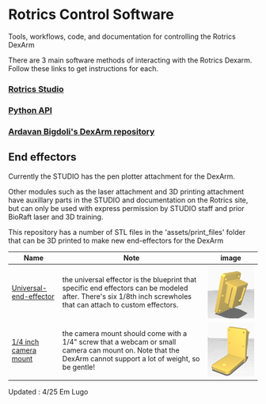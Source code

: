 # Rotrics Control Software
Tools, workflows, code, and documentation for controlling the Rotrics DexArm 

There are 3 main software methods of interacting with the Rotrics Dexarm. Follow these links to get instructions for each. 

### [Rotrics Studio](https://github.com/CreativeInquiry/Rotrics_control/blob/main/rotrics_studio/README.md)

### [Python API](https://github.com/CreativeInquiry/Rotrics_control/blob/main/python_api/README.md)  

### [Ardavan Bigdoli's DexArm repository](https://github.com/CreativeInquiry/Rotrics_arm) 
 

## End effectors
Currently the STUDIO has the pen plotter attachment for the DexArm.   

Other modules such as the laser attachment and 3D printing attachment have auxillary parts in the STUDIO and documentation on the Rotrics site, but can only be used with express permission by STUDIO staff and prior BioRaft laser and 3D training.
 
This repository has a number of STL files in the 'assets/print_files' folder that can be 3D printed to make new end-effectors for the DexArm

| Name |Note| image | 
| ------- |--| -------- |
| [Universal-end-effector](https://github.com/CreativeInquiry/Rotrics_control/tree/main/assets/print_files) | the universal effector is the blueprint that specific end effectors can be modeled after. There's six 1/8th inch screwholes that can attach to custom effectors.| ![image](assets/images/universal-end-effector.png) |  
| [1/4 inch camera mount](https://github.com/CreativeInquiry/Rotrics_control/tree/main/assets/print_files) | the camera mount should come with a 1/4" screw that a webcam or small camera can mount on. Note that the DexArm cannot support a lot of weight, so be gentle! | ![camera](assets/images/camera_mount.png)|


Updated : 4/25 Em Lugo